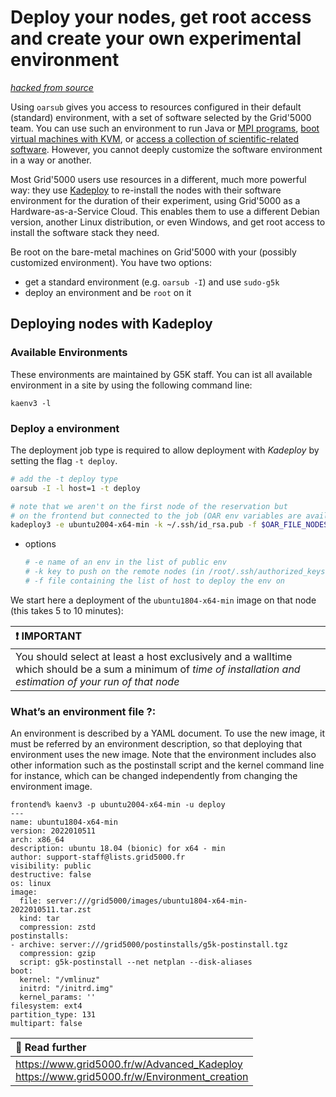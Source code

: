 # Deploy your nodes, get root access and create your own experimental environment
[*hacked from source*](https://www.grid5000.fr/w/Getting_Started#Deploying_your_nodes_to_get_root_access_and_create_your_own_experimental_environment)

Using `oarsub` gives you access to resources configured in their default (standard) environment, with a set of software selected by the Grid'5000 team. You can use such an environment to run Java or [MPI programs](https://www.grid5000.fr/w/Run_MPI_On_Grid%275000), [boot virtual machines with KVM](https://www.grid5000.fr/w/Virtualization_on_Grid%275000), or [access a collection of scientific-related software](https://www.grid5000.fr/w/Environment_modules). However, you cannot deeply customize the software environment in a way or another.

Most Grid'5000 users use resources in a different, much more powerful way: they use [Kadeploy](http://kadeploy3.gforge.inria.fr) to re-install the nodes with their software environment for the duration of their experiment, using Grid'5000 as a Hardware-as-a-Service Cloud. This enables them to use a different Debian version, another Linux distribution, or even Windows, and get root access to install the software stack they need. 

Be root on the bare-metal machines on Grid'5000 with your (possibly customized environment). You have two options:
- get a standard environment (e.g. `oarsub -I`) and use `sudo-g5k`
- deploy an environment and be `root` on it

## Deploying nodes with Kadeploy

### Available Environments
These environments are maintained by G5K staff. You can  ist all available environment in a site by using the following command line:
```
kaenv3 -l
```

### Deploy a environment
The deployment job type is required to allow deployment with *Kadeploy* by setting the flag `-t deploy`.

```bash
# add the -t deploy type
oarsub -I -l host=1 -t deploy

# note that we aren't on the first node of the reservation but
# on the frontend but connected to the job (OAR env variables are available)
kadeploy3 -e ubuntu2004-x64-min -k ~/.ssh/id_rsa.pub -f $OAR_FILE_NODES
```
- options
  ```bash
  # -e name of an env in the list of public env
  # -k key to push on the remote nodes (in /root/.ssh/authorized_keys)
  # -f file containing the list of host to deploy the env on
  ```
We start here a deployment of the `ubuntu1804-x64-min` image on that node (this takes 5 to 10 minutes): 


|:exclamation: IMPORTANT|
|:---|
|You should select at least a host exclusively and a walltime which should be a sum a minimum of *time of installation and estimation of your run of that node*|

### What’s an environment file ?:
An environment is described by a YAML document. To use the new image, it must be referred by an environment description, so that deploying that environment uses the new image. Note that the environment includes also other information such as the postinstall script and the kernel command line for instance, which can be changed independently from changing the environment image. 

```
frontend% kaenv3 -p ubuntu2004-x64-min -u deploy
---
name: ubuntu1804-x64-min
version: 2022010511
arch: x86_64
description: ubuntu 18.04 (bionic) for x64 - min
author: support-staff@lists.grid5000.fr
visibility: public
destructive: false
os: linux
image:
  file: server:///grid5000/images/ubuntu1804-x64-min-2022010511.tar.zst
  kind: tar
  compression: zstd
postinstalls:
- archive: server:///grid5000/postinstalls/g5k-postinstall.tgz
  compression: gzip
  script: g5k-postinstall --net netplan --disk-aliases
boot:
  kernel: "/vmlinuz"
  initrd: "/initrd.img"
  kernel_params: ''
filesystem: ext4
partition_type: 131
multipart: false
```

|:memo: Read further|
|:---|
|https://www.grid5000.fr/w/Advanced_Kadeploy<br>https://www.grid5000.fr/w/Environment_creation|

